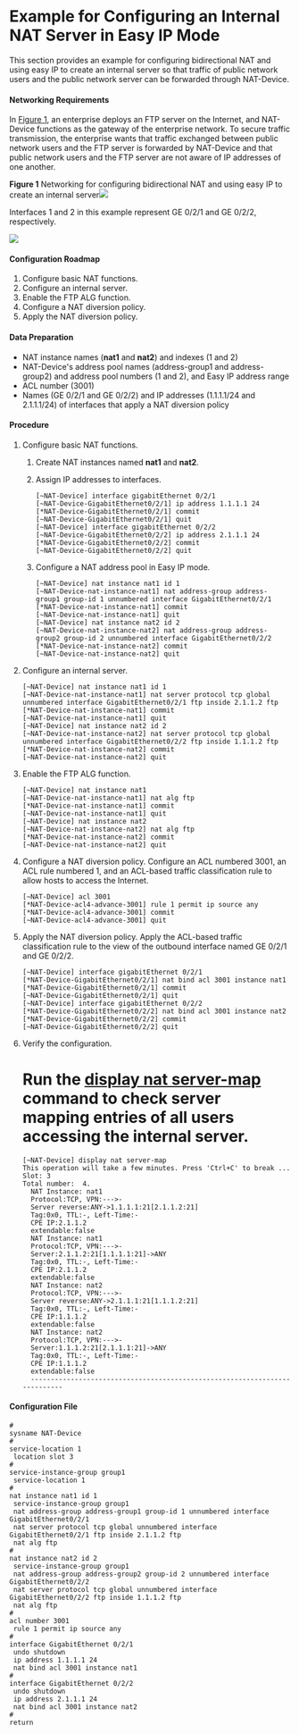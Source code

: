 Example for Configuring an Internal NAT Server in Easy IP Mode
==============================================================

This section provides an example for configuring bidirectional NAT and using easy IP to create an internal server so that traffic of public network users and the public network server can be forwarded through NAT-Device.

#### Networking Requirements

In [Figure 1](#EN-US_TASK_0172374648__w1), an enterprise deploys an FTP server on the Internet, and NAT-Device functions as the gateway of the enterprise network. To secure traffic transmission, the enterprise wants that traffic exchanged between public network users and the FTP server is forwarded by NAT-Device and that public network users and the FTP server are not aware of IP addresses of one another.

**Figure 1** Networking for configuring bidirectional NAT and using easy IP to create an internal server![](../../../../public_sys-resources/note_3.0-en-us.png) 

Interfaces 1 and 2 in this example represent GE 0/2/1 and GE 0/2/2, respectively.


  
![](images/fig_dc_ne_nat_cfg_00750001.png)

#### Configuration Roadmap

1. Configure basic NAT functions.
2. Configure an internal server.
3. Enable the FTP ALG function.
4. Configure a NAT diversion policy.
5. Apply the NAT diversion policy.

#### Data Preparation

* NAT instance names (**nat1** and **nat2**) and indexes (1 and 2)
* NAT-Device's address pool names (address-group1 and address-group2) and address pool numbers (1 and 2), and Easy IP address range
* ACL number (3001)
* Names (GE 0/2/1 and GE 0/2/2) and IP addresses (1.1.1.1/24 and 2.1.1.1/24) of interfaces that apply a NAT diversion policy

#### Procedure

1. Configure basic NAT functions.
   1. Create NAT instances named **nat1** and **nat2**.
   2. Assign IP addresses to interfaces.
      
      
      ```
      [~NAT-Device] interface gigabitEthernet 0/2/1
      [~NAT-Device-GigabitEthernet0/2/1] ip address 1.1.1.1 24
      [*NAT-Device-GigabitEthernet0/2/1] commit
      [~NAT-Device-GigabitEthernet0/2/1] quit
      [~NAT-Device] interface gigabitEthernet 0/2/2
      [~NAT-Device-GigabitEthernet0/2/2] ip address 2.1.1.1 24
      [*NAT-Device-GigabitEthernet0/2/2] commit
      [~NAT-Device-GigabitEthernet0/2/2] quit
      ```
   3. Configure a NAT address pool in Easy IP mode.
      
      
      ```
      [~NAT-Device] nat instance nat1 id 1
      [~NAT-Device-nat-instance-nat1] nat address-group address-group1 group-id 1 unnumbered interface GigabitEthernet0/2/1
      [*NAT-Device-nat-instance-nat1] commit
      [~NAT-Device-nat-instance-nat1] quit
      [~NAT-Device] nat instance nat2 id 2
      [~NAT-Device-nat-instance-nat2] nat address-group address-group2 group-id 2 unnumbered interface GigabitEthernet0/2/2
      [*NAT-Device-nat-instance-nat2] commit
      [~NAT-Device-nat-instance-nat2] quit
      ```
2. Configure an internal server.
   
   
   ```
   [~NAT-Device] nat instance nat1 id 1
   [~NAT-Device-nat-instance-nat1] nat server protocol tcp global unnumbered interface GigabitEthernet0/2/1 ftp inside 2.1.1.2 ftp
   [*NAT-Device-nat-instance-nat1] commit
   [~NAT-Device-nat-instance-nat1] quit
   [~NAT-Device] nat instance nat2 id 2
   [~NAT-Device-nat-instance-nat2] nat server protocol tcp global unnumbered interface GigabitEthernet0/2/2 ftp inside 1.1.1.2 ftp
   [*NAT-Device-nat-instance-nat2] commit
   [~NAT-Device-nat-instance-nat2] quit
   ```
3. Enable the FTP ALG function.
   
   
   ```
   [~NAT-Device] nat instance nat1
   [~NAT-Device-nat-instance-nat1] nat alg ftp  
   [*NAT-Device-nat-instance-nat1] commit 
   [~NAT-Device-nat-instance-nat1] quit
   [~NAT-Device] nat instance nat2
   [~NAT-Device-nat-instance-nat2] nat alg ftp  
   [*NAT-Device-nat-instance-nat2] commit 
   [~NAT-Device-nat-instance-nat2] quit
   ```
4. Configure a NAT diversion policy. Configure an ACL numbered 3001, an ACL rule numbered 1, and an ACL-based traffic classification rule to allow hosts to access the Internet.
   
   
   ```
   [~NAT-Device] acl 3001
   [*NAT-Device-acl4-advance-3001] rule 1 permit ip source any
   [*NAT-Device-acl4-advance-3001] commit
   [~NAT-Device-acl4-advance-3001] quit
   ```
5. Apply the NAT diversion policy. Apply the ACL-based traffic classification rule to the view of the outbound interface named GE 0/2/1 and GE 0/2/2.
   
   
   ```
   [~NAT-Device] interface gigabitEthernet 0/2/1
   [*NAT-Device-GigabitEthernet0/2/1] nat bind acl 3001 instance nat1
   [*NAT-Device-GigabitEthernet0/2/1] commit
   [~NAT-Device-GigabitEthernet0/2/1] quit
   [~NAT-Device] interface gigabitEthernet 0/2/2
   [*NAT-Device-GigabitEthernet0/2/2] nat bind acl 3001 instance nat2
   [*NAT-Device-GigabitEthernet0/2/2] commit
   [~NAT-Device-GigabitEthernet0/2/2] quit
   ```
6. Verify the configuration.
   
   
   
   # Run the [**display nat server-map**](cmdqueryname=display+nat+server-map) command to check server mapping entries of all users accessing the internal server.
   
   ```
   [~NAT-Device] display nat server-map
   This operation will take a few minutes. Press 'Ctrl+C' to break ...     
   Slot: 3 
   Total number:  4.     
     NAT Instance: nat1       
     Protocol:TCP, VPN:--->-     
     Server reverse:ANY->1.1.1.1:21[2.1.1.2:21]                        
     Tag:0x0, TTL:-, Left-Time:-         
     CPE IP:2.1.1.2                 
     extendable:false                                               
     NAT Instance: nat1  
     Protocol:TCP, VPN:--->-    
     Server:2.1.1.2:21[1.1.1.1:21]->ANY                                            
     Tag:0x0, TTL:-, Left-Time:-      
     CPE IP:2.1.1.2           
     extendable:false                                              
     NAT Instance: nat2   
     Protocol:TCP, VPN:--->-      
     Server reverse:ANY->2.1.1.1:21[1.1.1.2:21]                         
     Tag:0x0, TTL:-, Left-Time:-       
     CPE IP:1.1.1.2         
     extendable:false
     NAT Instance: nat2         
     Protocol:TCP, VPN:--->-     
     Server:1.1.1.2:21[2.1.1.1:21]->ANY    
     Tag:0x0, TTL:-, Left-Time:-    
     CPE IP:1.1.1.2
     extendable:false                 
     ---------------------------------------------------------------------------
   ```

#### Configuration File

```
# 
sysname NAT-Device
#
service-location 1 
 location slot 3
# 
service-instance-group group1  
 service-location 1 
#
nat instance nat1 id 1
 service-instance-group group1
 nat address-group address-group1 group-id 1 unnumbered interface GigabitEthernet0/2/1
 nat server protocol tcp global unnumbered interface GigabitEthernet0/2/1 ftp inside 2.1.1.2 ftp
 nat alg ftp
# 
nat instance nat2 id 2
 service-instance-group group1
 nat address-group address-group2 group-id 2 unnumbered interface GigabitEthernet0/2/2
 nat server protocol tcp global unnumbered interface GigabitEthernet0/2/2 ftp inside 1.1.1.2 ftp
 nat alg ftp
#
acl number 3001
 rule 1 permit ip source any  
# 
interface GigabitEthernet 0/2/1 
 undo shutdown 
 ip address 1.1.1.1 24
 nat bind acl 3001 instance nat1 
# 
interface GigabitEthernet 0/2/2 
 undo shutdown 
 ip address 2.1.1.1 24
 nat bind acl 3001 instance nat2
#
return
```